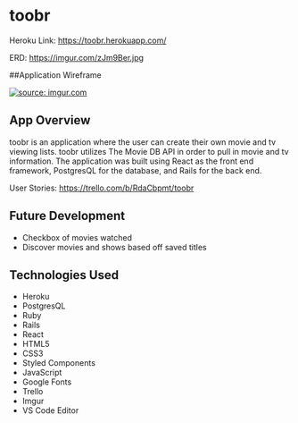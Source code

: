 # toobr

Heroku Link: https://toobr.herokuapp.com/

ERD: https://imgur.com/zJm9Ber.jpg

##Application Wireframe 

<a href="https://i.imgur.com/80HSM05"><img src="https://i.imgur.com/80HSM05.jpg" title="source: imgur.com" /></a>

## App Overview

toobr is an application where the user can create their own movie and tv viewing lists.  toobr utilizes The Movie DB API in order to pull in movie and tv information.  The application was built using React as the front end framework, PostgresQL for the database, and Rails for the back end.

User Stories:  https://trello.com/b/RdaCbpmt/toobr

## Future Development

 * Checkbox of movies watched
 * Discover movies and shows based off saved titles

## Technologies Used

 * Heroku
 * PostgresQL
 * Ruby
 * Rails
 * React
 * HTML5
 * CSS3
 * Styled Components
 * JavaScript
 * Google Fonts
 * Trello
 * Imgur
 * VS Code Editor
